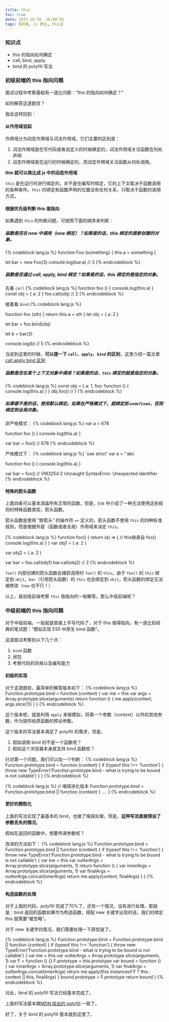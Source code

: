 ```yaml
---
title: this
toc: true
date: 2017-10-28  18:00:56
tags: [前端, js 原生, this]
---
```


### 知识点
- this 的指向如何确定
- call, bind, apply
- bind 的 polyfill 写法

### 初级前端的 this 指向问题
面试过程中考察基础有一道比问题：“this 的指向如何确定？”

如何解答这道题目？

我会这样回到：

#### 从作用域说起

作用域分为动态作用域与词法作用域，它们主要的区别是：

1. 词法作用域是在写代码或者说定义的时候确定的，词法作用域关注函数在何处声明
2. 动态作用域是在运行的时候确定的，而动态作用域关注函数从何处调用。

**this 就可以类比成 js 中的动态作用域**

`this` 是在运行时进行绑定的，并不是在编写时绑定，它的上下文取决于函数调用的各种条件。`this` 的绑定和函数声明的位置没有任何关系，只取决于函数的调用方式。

#### 根据优先级判断 this 值指向

如果遇到 `this` 的判断问题，可按照下面的顺序来判断：

##### 函数是否在 new 中调用（new 绑定）？如果是的话，this 绑定的是新创建的对象。
{% codeblock lang:js %}
function Foo (something) {
  this.a = something
}

let bar = new Foo(3)
console.log(bar.a) // 3
{% endcodeblock %}

##### 函数是否通过 call, apply, bind 绑定？如果是的话，this 绑定的是指定的对象。

先看 `call`
{% codeblock lang:js %}
function foo () {
  console.log(this.a)
}
const obj = {
  a: 2
}
foo.call(obj) // 2
{% endcodeblock %}

接着看 `bind`
{% codeblock lang:js %}

function foo (sth) {
  return this.a + sth
}
let obj = {
  a: 2
}

let bar = foo.bind(obj)

let b = bar(3)

console.log(b) // 5
{% endcodeblock %}

当说到这里的时候，**可以提一下 `call`、`apply`、`bind` 的区别**，这里介绍一篇文章[call apply bind 区别](http://www.jianshu.com/p/56a9c2d11adc)
##### 函数是否在某个上下文对象中调用？如果是的话，`this` 绑定的就是指定的对象。
{% codeblock lang:js %}
const obj = {
  a: 1,
  foo: function () {
    console.log(this.a)
  }
}
obj.foo() // 1
{% endcodeblock %}

##### 如果都不是的话，使用默认绑定。如果在严格模式下，就绑定到 `undefined`，否则绑定到全局对象。

非严格模式：
{% codeblock lang:js %}
var a = 678

function foo () {
  console.log(this.a)
}

var bar = foo() // 678
{% endcodeblock %}

严格模式下：
{% codeblock lang:js %}
'use strict'
var a = ''abc

function foo () {
  console.log(this.a)
}

var bar = foo() // VM3254:2 Uncaught SyntaxError: Unexpected identifier
{% endcodeblock %}

#### 特殊的箭头函数

上面四条可以基本涵盖所有正常的函数，但是，`ES6` 中介绍了一种无法使用这些规则的特殊函数类型，箭头函数。

箭头函数是使用 “胖箭头” 的操作符 `=>` 定义的。箭头函数不使用 `this` 的四种标准规则，而是根据外层（函数或者全局）作用域来决定 `this`。

{% codeblock lang:js %}
function foo() {
  return (a) => {
    // this继承自 foo()
    console.log(this.a)
  }
}
var obj1 = {
  a: 2
}

var obj2 = {
  a: 2
}

var bar = foo.call(obj1)
bar.call(obj2) // 2
{% endcodeblock %}

`foo()` 内部创建的箭头函数会捕获调用时 `foo()` 的 `this`。由于 `foo()` 的 `this` 绑定到 `obj1`，`bar`（引用箭头函数）的 `this` 也会绑定到 `obj1`，箭头函数的绑定无法被修改（`new` 也不行！）

以上，是初级前端考察 `this` 值指向的一般解答。那么中级前端呢？

### 中级前端的 this 指向问题
对于中级前端，一般就是直接上手写代码了，对于 this 值得指向，有一道比较经典的笔试题：“模拟实现 ES5 中原生 bind 函数”。

这道面试考察到以下几个点：
1. `bind` 函数
2. 闭包
3. 考察代码的风格以及编写能力

#### 初级的实现
对于这道题目，最简单的解答版本如下：
{% codeblock lang:js %}
Function.prototype.bind = function (context) {
  var me = this
  var args = Array.prototype.slice(arguments)
  return function () {
    me.apply(context, args.slice(1))
  }
}
{% endcodeblock %}

这个版本呢，就是利用 `apply` 来做模拟，将第一个参数（context）以外的其他参数，作为提供给原函数的预设参数。

这个版本的写法基本满足了 polyfill 的需求，但是，
1. 假如调用 bind 的不是一个函数呢？
2. 假如这个浏览器本身就支持 bind 函数呢？

针对第一个问题，我们可以加一个判断：
{% codeblock lang:js %}
Function.prototype.bind = function (context) {
  if (typeof this !== 'function') {
    throw new TypeError('Function.prototype.bind - what is trying to be bound is not callable')
  }
}
{% endcodeblock %}

{% codeblock lang:js %}
// 嗅探进化版本
Function.prototype.bind = Function.prototype.bind || function (context) { .... }
{% endcodeblock %}

#### 更好的颗粒化
上面的写法实现了最基本的 bind，也做了嗅探处理，但是，**这种写法直接预设了参数丢失的情况**。

假如在返回的函数中，想要传递参数呢？

改进的方法如下：
{% codeblock lang:js %}
Function.prototype.bind  = Function.prototype.bind || function (context) {
  if (typeof this !== 'function') {
    throw new TypeError('Function.prototype.bind - what is trying to be bound is not callable')
  }
  var me = this
  var outterArgs = Array.prototype.slice(arguments, 1)
  return function () {
    var innerArgs = Array.prototype.slice(arguments, 1)
    var finalArgs = outterArgs.concat(innerArgs)
    return me.apply(context, finalArgs)
  }
}
{% endcodeblock %}

#### 构造函数的处理
对于上面的代码，polyfill 完成了70%了，还有一个情况，没有进行处理，那就是：bind 返回的函数如果作为构造函数，搭配 new 关键字出现的话，我们的绑定 this 就需要“被忽略”。

对于 new 关键字的情况，我们需要处理一下原型链了。

{% codeblock lang:js %}
Function.prototype.bind = Function.prototype.bind || function (context) {
  if (typeof this !== 'function') {
    throw new TypeError('Function.prototype.bind - what is trying to be bound is not callable')
  }
  var me = this
  var outterArgs = Array.prototype.slice(arguments, 1)
  var F = function () {}
  F.prototype = this.prototype
  var bound = function () {
    var innerArgs = Array.prototype.slice(arguments, 1)
    var finalArgs = outterArgs.concat(innerArgs)
    return me.apply(this instanceof F ? this : context || this, finalArgs)
  }
  bound.prototype = F.prototype
  return bound
}
{% endcodeblock %}

对此，bind 的 polyfill 写法已经基本完成了。

上面的写法基本跟[MDN 给出的 polyfill](https://developer.mozilla.org/zh-CN/docs/Web/JavaScript/Reference/Global_Objects/Function/bind) 一致了。

好了，关于 bind 的 polyfill 基本就到这里了。